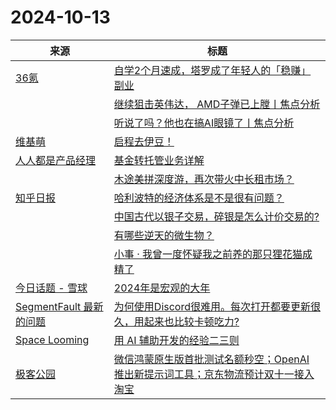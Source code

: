 ﻿# 2024-10-13

|来源|标题|
|---|---|
|[36氪](https://www.36kr.com/feed)|[自学2个月速成，塔罗成了年轻人的「稳赚」副业](https://36kr.com/p/2989375535917314?f=rss)|
||[继续狙击英伟达， AMD子弹已上膛丨焦点分析](https://36kr.com/p/2988990483261702?f=rss)|
||[听说了吗？他也在搞AI眼镜了丨焦点分析](https://36kr.com/p/2970563884109831?f=rss)|
|[维基萌](https://www.wikimoe.com/rss.php)|[启程去伊豆！](https://www.wikimoe.com/post/pppyrtoy)|
|[人人都是产品经理](https://www.woshipm.com/feed)|[基金转托管业务详解](https://www.woshipm.com/share/6125769.html)|
||[木途美拼深度游，再次带火中长租市场？](https://www.woshipm.com/it/6125770.html)|
|[知乎日报](https://feedx.net/rss/zhihudaily.xml)|[哈利波特的经济体系是不是很有问题？](https://daily.zhihu.com/story/9775853)|
||[中国古代以银子交易，碎银是怎么计价交易的?](https://daily.zhihu.com/story/9775858)|
||[有哪些逆天的微生物？](https://daily.zhihu.com/story/9776218)|
||[小事 · 我曾一度怀疑我之前养的那只狸花猫成精了](https://daily.zhihu.com/story/9776108)|
|[今日话题 - 雪球](https://xueqiu.com/hots/topic/rss)|[2024年是宏观的大年](http://xueqiu.com/1686401828/307802165)|
|[SegmentFault 最新的问题](https://segmentfault.com/feeds/questions)|[为何使用Discord很难用。每次打开都要更新很久，用起来也比较卡顿吃力?](https://segmentfault.com/q/1010000045375355)|
|[Space Looming](http://gtdstudy.com/index.xml)|[用 AI 辅助开发的经验二三则](https://www.gtdstudy.com/posts/learned-from-using-ai-develop-software/)|
|[极客公园](http://feeds.geekpark.net/)|[微信鸿蒙原生版首批测试名额秒空；OpenAI 推出新提示词工具；京东物流预计双十一接入淘宝](http://www.geekpark.net/news/341727)|
